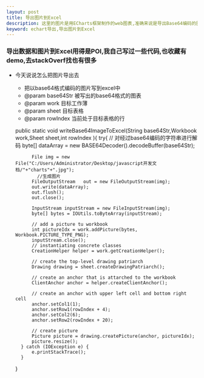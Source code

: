 ```yaml
---
layout: post
title: 导出图片到Excel
description: 这里的图片是用ECharts框架制作的web图表,准确来说是导出Base64编码的图片
keyword: echart导出,导出图片到Excel
---
```


### 导出数据和图片到Excel用得是POI,我自己写过一些代码,也收藏有demo,去stackOverf找也有很多

* 今天说说怎么把图片导出去

	
	
	 * 把以base64格式编码的图片写到excel中
	 * @param base64Str 被写出的base64格式的图表
	 * @param work  目标工作薄
	 * @param sheet 目标表格
	 * @param rowIndex 当前处于目标表格的行
	 
	public static void writeBase64ImageToExcel(String base64Str,Workbook work,Sheet sheet,int rowIndex ){
		try{ 
			// 对经过base64编码的字符串进行解码
			byte[] dataArray = new BASE64Decoder().decodeBuffer(base64Str);

			File img = new File("C:/Users/Administrator/Desktop/javascript开发文档/"+"charts"+".jpg");
			  //生成图片
			FileOutputStream   out = new FileOutputStream(img);    
            out.write(dataArray);
            out.flush();
            out.close();
            
            InputStream inputStream = new FileInputStream(img);
            byte[] bytes = IOUtils.toByteArray(inputStream);
            
			// add a picture tu workbook
			int pictureIdx = work.addPicture(bytes, Workbook.PICTURE_TYPE_PNG);
			inputStream.close();
			// instantiating concrete classes
			CreationHelper helper = work.getCreationHelper();

			// create the top-level drawing patriarch
			Drawing drawing = sheet.createDrawingPatriarch();

			// create an anchor that is attarched to the workbook
			ClientAnchor anchor = helper.createClientAnchor();

			// create an anchor with upper left cell and bottom right cell
			anchor.setCol1(1);
			anchor.setRow1(rowIndex + 4);
			anchor.setCol2(6);
			anchor.setRow2(rowIndex + 20);

			// create picture
			Picture picture = drawing.createPicture(anchor, pictureIdx);
			picture.resize();
		} catch (IOException e) {
			e.printStackTrace();
		}
	}